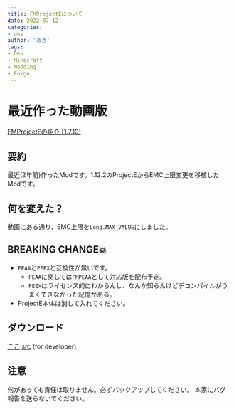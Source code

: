 ```yaml
---
title: FMProjectEについて
date: 2022-07-12
categories:
- dev
author: 'あき'
tags:
- Dev
- Minecraft
- Modding
- Forge
---
```


# 最近作った動画版

<script type="application/javascript" src="https://embed.nicovideo.jp/watch/sm40731600/script?w=640&h=360"></script><noscript><a href="https://www.nicovideo.jp/watch/sm40731600">FMProjectEの紹介 [1.7.10]</a></noscript>

## 要約

最近(2年前)作ったModです。1.12.2のProjectEからEMC上限変更を移植したModです。

## 何を変えた？

動画にある通り、EMC上限を``Long.MAX_VALUE``にしました。

## BREAKING CHANGE💥

* ``PEAA``と``PEEX``と互換性が無いです。
  * ``PEAA``に関しては``FMPEAA``として対応版を配布予定。
  * ``PEEX``はライセンス的にわからんし、なんか知らんけどデコンパイルがうまくできなかった記憶がある。
* ProjectE本体は消して入れてください。

## ダウンロード

[ここ](https://www.curseforge.com/minecraft/mc-mods/fmprojecte-fmpe)
[src](https://lab.teamblackcrystal.com/aki/fmprojecte) (for developer)

## 注意

何があっても責任は取りません。必ずバックアップしてください。
本家にバグ報告を送らないでください。